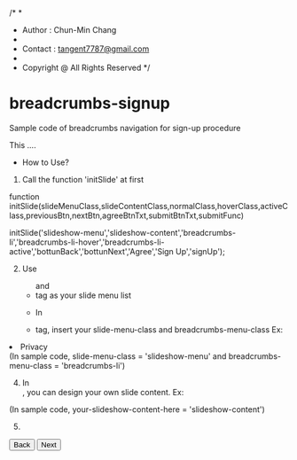 /*
 *
 * Author 	: Chun-Min Chang
 *
 * Contact	: tangent7787@gmail.com
 *
 * Copyright @ All Rights Reserved
 */


breadcrumbs-signup
==================

Sample code of breadcrumbs navigation for sign-up procedure

This ....


*  How to Use?

1) Call the function 'initSlide' at first

function initSlide(slideMenuClass,slideContentClass,normalClass,hoverClass,activeClass,previousBtn,nextBtn,agreeBtnTxt,submitBtnTxt,submitFunc)

initSlide('slideshow-menu','slideshow-content','breadcrumbs-li','breadcrumbs-li-hover','breadcrumbs-li-active','bottunBack','bottunNext','Agree','Sign Up','signUp');

2) Use <ul> and <li> tag as your slide menu list

3) In <li> tag, insert your slide-menu-class and breadcrumbs-menu-class
Ex:
<li class="slide-menu-class breadcrumbs-menu-class"><a>Privacy</a></li>
(In sample code, slide-menu-class = 'slideshow-menu' and breadcrumbs-menu-class = 'breadcrumbs-li')

4) In <div id="slideshow-container">, you can design your own slide content. 
Ex:
<div class="your-slideshow-content-here">
(In sample code, your-slideshow-content-here = 'slideshow-content')

5) 
<button id="bottunBack" class="slideshow-button">Back</button>
<button id="bottunNext" class="slideshow-button">Next</button>


